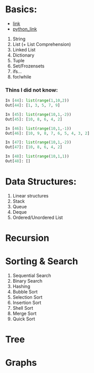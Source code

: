 #  Basics:
- [link](http://www.yourownlinux.com/p/learn-python.html)
- [python_link](https://docs.python.org/3/tutorial/datastructures.html#  )

1. String 
2. List (+ List Comprehension)
2. Linked List
2. Dictionary
3. Tuple
4. Set/Frozensets
5. ifs...
7. for/while

###  Thins I did not know:

```python
In [44]: list(range(1,10,2))
Out[44]: [1, 3, 5, 7, 9]

In [45]: list(range(10,1,-2))
Out[45]: [10, 8, 6, 4, 2]

In [46]: list(range(10,1,-1))
Out[46]: [10, 9, 8, 7, 6, 5, 4, 3, 2]

In [47]: list(range(10,1,-2))
Out[47]: [10, 8, 6, 4, 2]

In [48]: list(range(10,1,1))
Out[48]: []
```

#  Data Structures:
1. Linear structures
2. Stack
3. Queue
4. Deque
5. Ordered/Unordered List

#  Recursion

#  Sorting & Search
1. Sequential Search
2. Binary Search
3. Hashing
4. Bubble Sort
5. Selection Sort
6. Insertion Sort
7. Shell Sort
8. Merge Sort
9. Quick Sort
#  Tree
#  Graphs